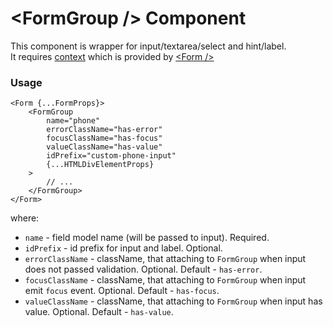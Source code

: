 # <FormGroup \/> Component
This component is wrapper for input/textarea/select and hint/label.  
It requires [context](../src/Form/FormContext.ts) which is provided by [<Form \/>](./Form.md)  

### Usage

```tsx
<Form {...FormProps}>
    <FormGroup
        name="phone"
        errorClassName="has-error"
        focusClassName="has-focus"
        valueClassName="has-value"
        idPrefix="custom-phone-input"
        {...HTMLDivElementProps}
    >
        // ...
    </FormGroup>
</Form>
```

where:
- `name` - field model name (will be passed to input). Required.
- `idPrefix` - id prefix for input and label. Optional.
- `errorClassName` - className, that attaching to `FormGroup` when input does not passed validation. Optional. Default - `has-error`.
- `focusClassName` - className, that attaching to `FormGroup` when input emit `focus` event. Optional. Default - `has-focus`.
- `valueClassName` - className, that attaching to `FormGroup` when input has value. Optional. Default - `has-value`.
